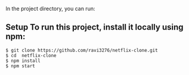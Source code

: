 
In the project directory,
you can run:
## Setup To run this project, install it locally using npm:
``` 
$ git clone https://github.com/ravi3276/netflix-clone.git
$ cd  netflix-clone
$ npm install 
$ npm start 
```

